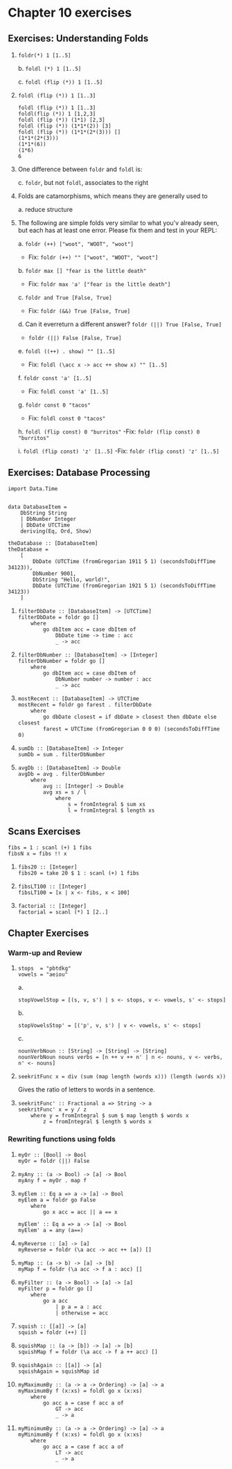 # Chapter 10 exercises

## Exercises: Understanding Folds

1. `foldr(*) 1 [1..5]`

    b. `foldl (*) 1 [1..5]`

    c. `foldl (flip (*)) 1 [1..5]`

2. `foldl (flip (*)) 1 [1..3]`
    ```
    foldl (flip (*)) 1 [1..3]
    foldl(flip (*)) 1 [1,2,3]
    foldl (flip (*)) (1*1) [2,3]
    foldl (flip (*)) (1*1*(2)) [3]
    foldl (flip (*)) (1*1*(2*(3))) []
    (1*1*(2*(3)))
    (1*1*(6))
    (1*6)
    6
    ```

3. One difference between `foldr` and `foldl` is:

    c. `foldr`, but not `foldl`, associates to the right

4. Folds are catamorphisms, which means they are generally used to

    a. reduce structure

5. The following are simple folds very similar to what you’v already seen, but each has 
at least one error. Please fix them and test in your REPL:

    a. `foldr (++) ["woot", "WOOT", "woot"]`
    - Fix: `foldr (++) "" ["woot", "WOOT", "woot"]`

    b. `foldr max [] "fear is the little death"`
    - Fix: `foldr max 'a' ["fear is the little death"]`

    c. `foldr and True [False, True]`
    - Fix: `foldr (&&) True [False, True]`

    d. Can it everreturn a different answer? `foldr (||) True [False, True]`
    - `foldr (||) False [False, True]`

    e. `foldl ((++) . show) "" [1..5]`
    - Fix: `foldl (\acc x -> acc ++ show x) "" [1..5]`

    f. `foldr const 'a' [1..5]`
    - Fix: `foldl const 'a' [1..5]`

    g. `foldr const 0 "tacos"`
    - Fix: `foldl const 0 "tacos"`

    h. `foldl (flip const) 0 "burritos"`
    -Fix: `foldr (flip const) 0 "burritos"`

    i. `foldl (flip const) 'z' [1..5]`
    -Fix: `foldr (flip const) 'z' [1..5]`


## Exercises: Database Processing

```
import Data.Time


data DatabaseItem =
    DbString String
    | DbNumber Integer
    | DbDate UTCTime
    deriving(Eq, Ord, Show)

theDatabase :: [DatabaseItem]
theDatabase =
    [
        DbDate (UTCTime (fromGregorian 1911 5 1) (secondsToDiffTime 34123)),
        DbNumber 9001,
        DbString "Hello, world!",
        DbDate (UTCTime (fromGregorian 1921 5 1) (secondsToDiffTime 34123))
    ]
```

1.
    ```
    filterDbDate :: [DatabaseItem] -> [UTCTime]
    filterDbDate = foldr go []
        where
            go dbItem acc = case dbItem of
                DbDate time -> time : acc
                _ -> acc
    ```

2.
    ```
    filterDbNumber :: [DatabaseItem] -> [Integer]
    filterDbNumber = foldr go []
        where
            go dbItem acc = case dbItem of
                DbNumber number -> number : acc
                _ -> acc
    ```

3.
    ```
    mostRecent :: [DatabaseItem] -> UTCTime
    mostRecent = foldr go farest . filterDbDate
        where
            go dbDate closest = if dbDate > closest then dbDate else closest
            farest = UTCTime (fromGregorian 0 0 0) (secondsToDiffTime 0)
    ```

4.
    ```
    sumDb :: [DatabaseItem] -> Integer
    sumDb = sum . filterDbNumber
    ```

5.
    ```
    avgDb :: [DatabaseItem] -> Double
    avgDb = avg . filterDbNumber
        where
            avg :: [Integer] -> Double
            avg xs = s / l
                where
                    s = fromIntegral $ sum xs
                    l = fromIntegral $ length xs
    ```


## Scans Exercises

```
fibs = 1 : scanl (+) 1 fibs
fibsN x = fibs !! x
```

1.
    ```
    fibs20 :: [Integer]
    fibs20 = take 20 $ 1 : scanl (+) 1 fibs
    ```

2.
    ```
    fibsLT100 :: [Integer]
    fibsLT100 = [x | x <- fibs, x < 100]
    ```

3.
    ```
    factorial :: [Integer]
    factorial = scanl (*) 1 [2..]
    ```


## Chapter Exercises

### Warm-up and Review

1.
    ```
    stops  = "pbtdkg"
    vowels = "aeiou"
    ```

    a.
    ```
    stopVowelStop = [(s, v, s') | s <- stops, v <- vowels, s' <- stops]
    ```

    b.
    ```
    stopVowelsStop' = [('p', v, s') | v <- vowels, s' <- stops]
    ```

    c.
    ```
    nounVerbNoun :: [String] -> [String] -> [String]
    nounVerbNoun nouns verbs = [n ++ v ++ n' | n <- nouns, v <- verbs, n' <- nouns]
    ```

2.
    ```
    seekritFunc x = div (sum (map length (words x))) (length (words x))
    ```
    Gives the ratio of letters to words in a sentence.

3.
    ```
    seekritFunc' :: Fractional a => String -> a
    seekritFunc' x = y / z
        where y = fromIntegral $ sum $ map length $ words x
            z = fromIntegral $ length $ words x
    ```

### Rewriting functions using folds

1.
    ```
    myOr :: [Bool] -> Bool
    myOr = foldr (||) False
    ```

2.
    ```
    myAny :: (a -> Bool) -> [a] -> Bool
    myAny f = myOr . map f
    ```

3.
    ```
    myElem :: Eq a => a -> [a] -> Bool
    myElem a = foldr go False
        where
            go x acc = acc || a == x

    myElem' :: Eq a => a -> [a] -> Bool
    myElem' a = any (a==)
    ```

4.
    ```
    myReverse :: [a] -> [a]
    myReverse = foldr (\a acc -> acc ++ [a]) []
    ```

5.
    ```
    myMap :: (a -> b) -> [a] -> [b]
    myMap f = foldr (\a acc -> f a : acc) []
    ```

6.
    ```
    myFilter :: (a -> Bool) -> [a] -> [a]
    myFilter p = foldr go []
        where
            go a acc
                | p a = a : acc
                | otherwise = acc
    ```

7.
    ```
    squish :: [[a]] -> [a]
    squish = foldr (++) []
    ```

8.
    ```
    squishMap :: (a -> [b]) -> [a] -> [b] 
    squishMap f = foldr (\a acc -> f a ++ acc) []
    ```

9.
    ```
    squishAgain :: [[a]] -> [a]
    squishAgain = squishMap id
    ```

10.
    ```
    myMaximumBy :: (a -> a -> Ordering) -> [a] -> a
    myMaximumBy f (x:xs) = foldl go x (x:xs)
        where
            go acc a = case f acc a of
                GT -> acc
                _ -> a
    ```

11.
    ```
    myMinimumBy :: (a -> a -> Ordering) -> [a] -> a
    myMinimumBy f (x:xs) = foldl go x (x:xs)
        where
            go acc a = case f acc a of
                LT -> acc
                _ -> a
    ```